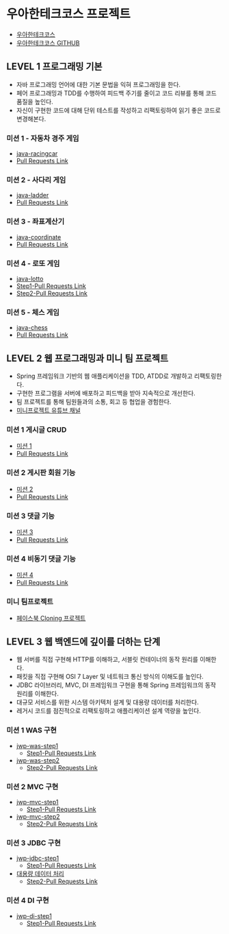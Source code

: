 # 우아한테크코스 프로젝트
- [우아한테크코스](https://woowacourse.github.io/)
- [우아한테크코스 GITHUB](https://github.com/woowacourse)


## LEVEL 1 프로그래밍 기본
- 자바 프로그래밍 언어에 대한 기본 문법을 익혀 프로그래밍을 한다.
- 페어 프로그래밍과 TDD를 수행하여 피드백 주기를 줄이고 코드 리뷰를 통해 코드 품질을 높인다.
- 자신이 구현한 코드에 대해 단위 테스트를 작성하고 리팩토링하여 읽기 좋은 코드로 변경해본다.

### 미션 1 - 자동차 경주 게임
- [java-racingcar](https://github.com/CODEMCD/java-racingcar-1/tree/CODEMCD)
- [Pull Requests Link](https://github.com/woowacourse/java-racingcar/pull/51)

### 미션 2 - 사다리 게임
- [java-ladder](https://github.com/CODEMCD/java-ladder/tree/CODEMCD)
- [Pull Requests Link](https://github.com/woowacourse/java-ladder/pull/14)

### 미션 3 - 좌표계산기
- [java-coordinate](https://github.com/CODEMCD/java-coordinate/tree/CODEMCD)
- [Pull Requests Link](https://github.com/woowacourse/java-coordinate/pull/10)

### 미션 4 - 로또 게임
- [java-lotto](https://github.com/CODEMCD/java-lotto-1/tree/CODEMCD)
- [Step1-Pull Requests Link](https://github.com/woowacourse/java-lotto/pull/10)
- [Step2-Pull Requests Link](https://github.com/woowacourse/java-lotto/pull/49)

### 미션 5 - 체스 게임
- [java-chess](https://github.com/CODEMCD/java-chess/tree/CODEMCD)
- [Pull Requests Link](https://github.com/woowacourse/java-chess/pull/25)


## LEVEL 2 웹 프로그래밍과 미니 팀 프로젝트
- Spring 프레임워크 기반의 웹 애플리케이션을 TDD, ATDD로 개발하고 리팩토링한다.
- 구현한 프로그램을 서버에 배포하고 피드백을 받아 지속적으로 개선한다.
- 팀 프로젝트를 통해 팀원들과의 소통, 회고 등 협업을 경험한다.
- [미니프로젝트 유튜브 채널](https://www.youtube.com/playlist?list=PLgXGHBqgT2TsWUA5puZimG3DDlJTd370Q)

### 미션 1 게시글 CRUD
- [미션 1](https://github.com/CODEMCD/jwp-blog/tree/CODEMCD)
- [Pull Requests Link](https://github.com/woowacourse/jwp-blog/pull/31)

### 미션 2 게시판 회원 기능
- [미션 2](https://github.com/CODEMCD/jwp-blog/tree/CODEMCD)
- [Pull Requests Link](https://github.com/woowacourse/jwp-blog/pull/55)

### 미션 3 댓글 기능
- [미션 3](https://github.com/CODEMCD/jwp-blog/tree/mission-03)
- [Pull Requests Link](https://github.com/woowacourse/jwp-blog/pull/140)

### 미션 4 비동기 댓글 기능
- [미션 4](https://github.com/CODEMCD/jwp-blog/tree/mission-04)
- [Pull Requests Link](https://github.com/woowacourse/jwp-blog/pull/171)

### 미니 팀프로젝트
- [페이스북 Cloning 프로젝트](https://github.com/1-sunshine/miniprojects-2019)


## LEVEL 3 웹 백엔드에 깊이를 더하는 단계
- 웹 서버를 직접 구현해 HTTP를 이해하고, 서블릿 컨테이너의 동작 원리를 이해한다.
- 패킷을 직접 구현해 OSI 7 Layer 및 네트워크 통신 방식의 이해도를 높인다.
- JDBC 라이브러리, MVC, DI 프레임워크 구현을 통해 Spring 프레임워크의 동작 원리를 이해한다.
- 대규모 서비스를 위한 시스템 아키텍처 설계 및 대용량 데이터를 처리한다.
- 레거시 코드를 점진적으로 리팩토링하고 애플리케이션 설계 역량을 높인다.

### 미션 1 WAS 구현
- [jwp-was-step1](https://github.com/CODEMCD/jwp-was/tree/step1)
  - [Step1-Pull Requests Link](https://github.com/woowacourse/jwp-was/pull/10)
- [jwp-was-step2](https://github.com/CODEMCD/jwp-was/tree/step2)
  - [Step2-Pull Requests Link](https://github.com/woowacourse/jwp-was/pull/68)

### 미션 2 MVC 구현
- [jwp-mvc-step1](https://github.com/CODEMCD/jwp-mvc/tree/step1)
  - [Step1-Pull Requests Link](https://github.com/woowacourse/jwp-mvc/pull/34)
- [jwp-mvc-step2](https://github.com/CODEMCD/jwp-mvc/tree/step2)
  - [Step2-Pull Requests Link](https://github.com/woowacourse/jwp-mvc/pull/72)

### 미션 3 JDBC 구현
- [jwp-jdbc-step1](https://github.com/CODEMCD/jwp-jdbc/tree/step1)
  - [Step1-Pull Requests Link](https://github.com/woowacourse/jwp-jdbc/pull/32)
- [대용량 데이터 처리](https://github.com/CODEMCD/jwp-jdbc/tree/step2)
  - [Step2-Pull Requests Link](https://github.com/woowacourse/jwp-jdbc/pull/64)

### 미션 4 DI 구현
- [jwp-di-step1](https://github.com/woowacourse/jwp-di/tree/CODEMCD)
  - [Step1-Pull Requests Link](https://github.com/woowacourse/jwp-di/pull/21)

